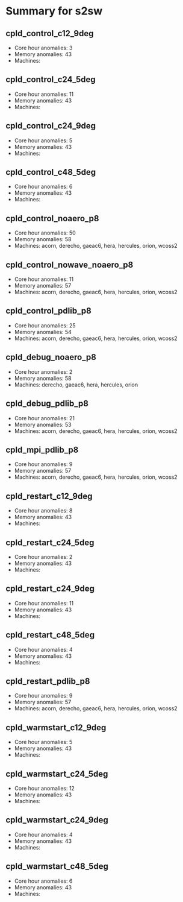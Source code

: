 # Summary for s2sw

## cpld_control_c12_9deg
- Core hour anomalies: 3
- Memory anomalies: 43
- Machines: 

## cpld_control_c24_5deg
- Core hour anomalies: 11
- Memory anomalies: 43
- Machines: 

## cpld_control_c24_9deg
- Core hour anomalies: 5
- Memory anomalies: 43
- Machines: 

## cpld_control_c48_5deg
- Core hour anomalies: 6
- Memory anomalies: 43
- Machines: 

## cpld_control_noaero_p8
- Core hour anomalies: 50
- Memory anomalies: 58
- Machines: acorn, derecho, gaeac6, hera, hercules, orion, wcoss2

## cpld_control_nowave_noaero_p8
- Core hour anomalies: 11
- Memory anomalies: 57
- Machines: acorn, derecho, gaeac6, hera, hercules, orion, wcoss2

## cpld_control_pdlib_p8
- Core hour anomalies: 25
- Memory anomalies: 54
- Machines: acorn, derecho, gaeac6, hera, hercules, orion, wcoss2

## cpld_debug_noaero_p8
- Core hour anomalies: 2
- Memory anomalies: 58
- Machines: derecho, gaeac6, hera, hercules, orion

## cpld_debug_pdlib_p8
- Core hour anomalies: 21
- Memory anomalies: 53
- Machines: acorn, derecho, gaeac6, hera, hercules, orion, wcoss2

## cpld_mpi_pdlib_p8
- Core hour anomalies: 9
- Memory anomalies: 57
- Machines: acorn, derecho, gaeac6, hera, hercules, orion, wcoss2

## cpld_restart_c12_9deg
- Core hour anomalies: 8
- Memory anomalies: 43
- Machines: 

## cpld_restart_c24_5deg
- Core hour anomalies: 2
- Memory anomalies: 43
- Machines: 

## cpld_restart_c24_9deg
- Core hour anomalies: 11
- Memory anomalies: 43
- Machines: 

## cpld_restart_c48_5deg
- Core hour anomalies: 4
- Memory anomalies: 43
- Machines: 

## cpld_restart_pdlib_p8
- Core hour anomalies: 9
- Memory anomalies: 57
- Machines: acorn, derecho, gaeac6, hera, hercules, orion, wcoss2

## cpld_warmstart_c12_9deg
- Core hour anomalies: 5
- Memory anomalies: 43
- Machines: 

## cpld_warmstart_c24_5deg
- Core hour anomalies: 12
- Memory anomalies: 43
- Machines: 

## cpld_warmstart_c24_9deg
- Core hour anomalies: 4
- Memory anomalies: 43
- Machines: 

## cpld_warmstart_c48_5deg
- Core hour anomalies: 6
- Memory anomalies: 43
- Machines: 

